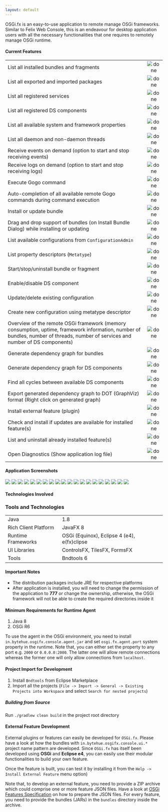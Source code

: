 ```yaml
---
layout: default
---
```


OSGi.fx is an easy-to-use application to remote manage OSGi frameworks. Similar to Felix Web Console, this is an endeavour for desktop application users with all the necessary functionalities that one requires to remotely manage OSGi runtime.

#### Current Features

|                                                                                                                                                                           |     |
|---------------------------------------------------------------------------------------------------------------------------------------------------------------------------------  |:-:  |
| List all installed bundles and fragments                                                                                                                                          |  ![done](https://user-images.githubusercontent.com/13380182/138339309-19f097f7-0f8d-4df9-8c58-c98f0a9acc60.png)   |
| List all exported and imported packages                                                                                                                                         |  ![done](https://user-images.githubusercontent.com/13380182/138339309-19f097f7-0f8d-4df9-8c58-c98f0a9acc60.png)   |
| List all registered services                                                                                                                                                      |  ![done](https://user-images.githubusercontent.com/13380182/138339309-19f097f7-0f8d-4df9-8c58-c98f0a9acc60.png)   |
| List all registered DS components                                                                                                                                                 |  ![done](https://user-images.githubusercontent.com/13380182/138339309-19f097f7-0f8d-4df9-8c58-c98f0a9acc60.png)   |
| List all available system and framework properties                                                                                                                                |  ![done](https://user-images.githubusercontent.com/13380182/138339309-19f097f7-0f8d-4df9-8c58-c98f0a9acc60.png)   |
| List all daemon and non-daemon threads                                                                                                                                            |  ![done](https://user-images.githubusercontent.com/13380182/138339309-19f097f7-0f8d-4df9-8c58-c98f0a9acc60.png)   |
| Receive events on demand (option to start and stop receiving events)                                                                                                              |  ![done](https://user-images.githubusercontent.com/13380182/138339309-19f097f7-0f8d-4df9-8c58-c98f0a9acc60.png)   |
| Receive logs on demand (option to start and stop receiving logs)                                                                                                              |  ![done](https://user-images.githubusercontent.com/13380182/138339309-19f097f7-0f8d-4df9-8c58-c98f0a9acc60.png)   |
| Execute Gogo command                                                                                                                                                              |  ![done](https://user-images.githubusercontent.com/13380182/138339309-19f097f7-0f8d-4df9-8c58-c98f0a9acc60.png)   |
| Auto-completion of all available remote Gogo commands during command execution                                                                                                    |  ![done](https://user-images.githubusercontent.com/13380182/138339309-19f097f7-0f8d-4df9-8c58-c98f0a9acc60.png)   |
| Install or update bundle                                                                                                                                                          |  ![done](https://user-images.githubusercontent.com/13380182/138339309-19f097f7-0f8d-4df9-8c58-c98f0a9acc60.png)   |
| Drag and drop support of bundles (on Install Bundle Dialog) while installing or updating                                                                                          |  ![done](https://user-images.githubusercontent.com/13380182/138339309-19f097f7-0f8d-4df9-8c58-c98f0a9acc60.png)   |
| List available configurations from `ConfigurationAdmin`                                                                                                                             |  ![done](https://user-images.githubusercontent.com/13380182/138339309-19f097f7-0f8d-4df9-8c58-c98f0a9acc60.png)   |
| List property descriptors (`Metatype`)                                                                                                                                            |  ![done](https://user-images.githubusercontent.com/13380182/138339309-19f097f7-0f8d-4df9-8c58-c98f0a9acc60.png)   |
| Start/stop/uninstall bundle or fragment                                                                                                                                           |  ![done](https://user-images.githubusercontent.com/13380182/138339309-19f097f7-0f8d-4df9-8c58-c98f0a9acc60.png)   |
| Enable/disable DS component                                                                                                                                                       |  ![done](https://user-images.githubusercontent.com/13380182/138339309-19f097f7-0f8d-4df9-8c58-c98f0a9acc60.png)   |
| Update/delete existing configuration                                                                                                                                               |  ![done](https://user-images.githubusercontent.com/13380182/138339309-19f097f7-0f8d-4df9-8c58-c98f0a9acc60.png)   |
| Create new configuration using metatype descriptor                                                                                                                                 |  ![done](https://user-images.githubusercontent.com/13380182/138339309-19f097f7-0f8d-4df9-8c58-c98f0a9acc60.png)   |
| Overview of the remote OSGi framework (memory consumption, uptime, framework information, number of bundles, number of threads, number of services and number of DS components)   |  ![done](https://user-images.githubusercontent.com/13380182/138339309-19f097f7-0f8d-4df9-8c58-c98f0a9acc60.png)   |
| Generate dependency graph for bundles   |  ![done](https://user-images.githubusercontent.com/13380182/138339309-19f097f7-0f8d-4df9-8c58-c98f0a9acc60.png)   |
| Generate dependency graph for DS components   |  ![done](https://user-images.githubusercontent.com/13380182/138339309-19f097f7-0f8d-4df9-8c58-c98f0a9acc60.png)   |
| Find all cycles between available DS components   |  ![done](https://user-images.githubusercontent.com/13380182/138339309-19f097f7-0f8d-4df9-8c58-c98f0a9acc60.png)   |
| Export generated dependency graph to DOT (GraphViz) format (Right click on generated graph) |  ![done](https://user-images.githubusercontent.com/13380182/138339309-19f097f7-0f8d-4df9-8c58-c98f0a9acc60.png)   |
| Install external feature (plugin)   |  ![done](https://user-images.githubusercontent.com/13380182/138339309-19f097f7-0f8d-4df9-8c58-c98f0a9acc60.png)   |
| Check and install if updates are available for installed feature(s)   |  ![done](https://user-images.githubusercontent.com/13380182/138339309-19f097f7-0f8d-4df9-8c58-c98f0a9acc60.png)   |
| List and uninstall already installed feature(s)   |  ![done](https://user-images.githubusercontent.com/13380182/138339309-19f097f7-0f8d-4df9-8c58-c98f0a9acc60.png)   |
| Open Diagnostics (Show application log file)  |  ![done](https://user-images.githubusercontent.com/13380182/138339309-19f097f7-0f8d-4df9-8c58-c98f0a9acc60.png)   |


#### Application Screenshots

<img src="https://user-images.githubusercontent.com/13380182/141703440-183543c1-023d-422b-816e-54e39f3e76b6.png" />
<img src="https://user-images.githubusercontent.com/13380182/141703442-7db05142-47de-4a70-88c0-285598812d48.png" />
<img src="https://user-images.githubusercontent.com/13380182/142087929-48a4833b-3862-4c1e-9a24-9723487cbe3b.png" />
<img src="https://user-images.githubusercontent.com/13380182/142087932-84597b38-7a58-455b-a62c-6d5ac969e66f.png" />
<img src="https://user-images.githubusercontent.com/13380182/141703432-f43ad35b-10b9-428b-b149-20c25f28efd5.png" />
<img src="https://user-images.githubusercontent.com/13380182/142088102-2b158d00-8c30-48aa-b689-c5475c4dcf23.png" />
<img src="https://user-images.githubusercontent.com/13380182/141703439-d3735b25-862f-48f9-8f2c-5acc1b76af7d.png" />
<img src="https://user-images.githubusercontent.com/13380182/141703445-51688a4e-add3-4e85-b4d4-801c5402e4fa.png" />
<img src="https://user-images.githubusercontent.com/13380182/141703446-e0d7d4bc-f68b-48ee-9fbb-aefaba1a6344.png" />
<img src="https://user-images.githubusercontent.com/13380182/141703447-5a40f376-5da1-4d16-8910-5fa67fb168a8.png" />
<img src="https://user-images.githubusercontent.com/13380182/141703448-b536b209-3b8b-4260-9281-eb07a2dcbed0.png" />
<img src="https://user-images.githubusercontent.com/13380182/141703450-c56e06b8-6b34-4dd2-a634-fa824512c746.png" />
<img src="https://user-images.githubusercontent.com/13380182/141703451-11ad5cc5-ddca-44ea-8b5f-d7f8b56981c6.png" />
<img src="https://user-images.githubusercontent.com/13380182/141703452-036696ff-325f-4692-a6cb-6bbf76b959cd.png" />
<img src="https://user-images.githubusercontent.com/13380182/141703453-038d2deb-2a08-4d67-ac51-f891ca5f580c.png" />
<img src="https://user-images.githubusercontent.com/13380182/141703454-e3a3347f-a65f-43e5-bafb-b0732b93a63c.png" />
<img src="https://user-images.githubusercontent.com/13380182/142087918-6982e790-9b19-4c6b-90bc-1e6fd8deb477.png" />
<img src="https://user-images.githubusercontent.com/13380182/142087928-20902de0-2728-423a-be10-b514574a23ff.png" />
<img src="https://user-images.githubusercontent.com/13380182/142087935-7c2c0ef4-b001-429c-a01a-429790b1c2c3.png" />
<img src="https://user-images.githubusercontent.com/13380182/141703457-4fdb72e7-e532-4efc-8bda-785dfc1affc8.png" />

#### Technologies Involved

### Tools and Technologies

|                      	|                                             	|
|----------------------	|---------------------------------------------	|
| Java                 	| 1.8                                         	|
| Rich Client Platform 	| JavaFX 8                                    	|
| Runtime Frameworks   	| OSGi (Equinox), Eclipse 4 (e4), e(fx)clipse 	|
| UI Libraries         	| ControlsFX, TilesFX, FormsFX                  |
| Tools                	| Bndtools 6                                  	|


#### Important Notes

* The distribution packages include JRE for respective platforms
* After application is installed, you will need to change the permission of the application to **777** or change the ownership, otherwise, the OSGi framework will not be able to create the required directories inside it

#### Minimum Requirements for Runtime Agent

1. Java 8
2. OSGi R6

To use the agent in the OSGi environment, you need to install `in.bytehue.osgifx.console.agent.jar` and set `osgi.fx.agent.port` system property in the runtime. Note that, you can either set the property to any port e.g. `2000` or `0.0.0.0:2000`. The latter one will allow remote connections whereas the former one will only allow connections from `localhost`.

#### Project Import for Development

1. Install `Bndtools` from Eclipse Marketplace
2. Import all the projects (`File -> Import -> General -> Existing Projects into Workspace` and select `Search for nested projects`)

##### Building from Source

Run `./gradlew clean build` in the project root directory

#### External Feature Development

External plugins or features can easily be developed for `OSGi.fx`. Please have a look at how the bundles with `in.bytehue.osgifx.console.ui.*` project name pattern are developed. Since `OSGi.fx` has itself been developed using **OSGi** and **Eclipse e4**, you can easily use their modular functionalities to build your own feature.

Once the feature is built, you can test it by installing it from the `Help -> Install External Feature` menu option)

Note that, to develop an external feature, you need to provide a ZIP archive which could comprise one or more feature JSON files. Have a look at [OSGi Features Specification](http://docs.osgi.org/specification/osgi.cmpn/8.0.0/service.feature.html) on how to prepare the JSON files. For every feature, you need to provide the bundles (JARs) in the `bundles` directory inside the archive.
